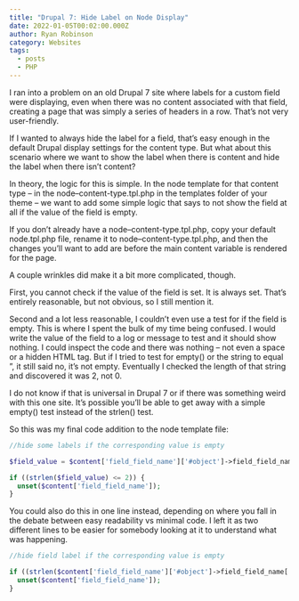 ```yaml
---
title: "Drupal 7: Hide Label on Node Display"
date: 2022-01-05T00:02:00.000Z
author: Ryan Robinson
category: Websites
tags:
  - posts
  - PHP
---
```


I ran into a problem on an old Drupal 7 site where labels for a custom field were displaying, even when there was no content associated with that field, creating a page that was simply a series of headers in a row. That’s not very user-friendly.

If I wanted to always hide the label for a field, that’s easy enough in the default Drupal display settings for the content type. But what about this scenario where we want to show the label when there is content and hide the label when there isn’t content?

In theory, the logic for this is simple. In the node template for that content type – in the node–content-type.tpl.php in the templates folder of your theme – we want to add some simple logic that says to not show the field at all if the value of the field is empty.

If you don’t already have a node–content-type.tpl.php, copy your default node.tpl.php file, rename it to node–content-type.tpl.php, and then the changes you’ll want to add are before the main content variable is rendered for the page.

A couple wrinkles did make it a bit more complicated, though.

First, you cannot check if the value of the field is set. It is always set. That’s entirely reasonable, but not obvious, so I still mention it.

Second and a lot less reasonable, I couldn’t even use a test for if the field is empty. This is where I spent the bulk of my time being confused. I would write the value of the field to a log or message to test and it should show nothing. I could inspect the code and there was nothing – not even a space or a hidden HTML tag. But if I tried to test for empty() or the string to equal ”, it still said no, it’s not empty. Eventually I checked the length of that string and discovered it was 2, not 0.

I do not know if that is universal in Drupal 7 or if there was something weird with this one site. It’s possible you’ll be able to get away with a simple empty() test instead of the strlen() test.

So this was my final code addition to the node template file:

```php
//hide some labels if the corresponding value is empty

$field_value = $content['field_field_name']['#object']->field_field_name['und'][0]['value'];

if ((strlen($field_value) <= 2)) {
  unset($content['field_field_name']);
}
```

You could also do this in one line instead, depending on where you fall in the debate between easy readability vs minimal code. I left it as two different lines to be easier for somebody looking at it to understand what was happening.

```php
//hide field label if the corresponding value is empty

if ((strlen($content['field_field_name']['#object']->field_field_name['und'][0]['value']) <= 2)) {
  unset($content['field_field_name']);
}
```
